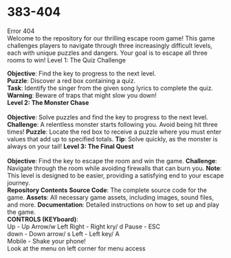 # 383-404 </br>
Error 404</br>
Welcome to the repository for our thrilling escape room game! This game challenges players to navigate through three increasingly difficult levels, each with unique puzzles and dangers. Your goal is to escape all three rooms to win!
Level 1: The Quiz Challenge

**Objective**: Find the key to progress to the next level. <br>
****Puzzle****: Discover a red box containing a quiz. <br>
**Task**: Identify the singer from the given song lyrics to complete the quiz. <br>
**Warning**: Beware of traps that might slow you down!<br>
**Level 2: The Monster Chase** <br>
<br>
**Objective**: Solve puzzles and find the key to progress to the next level.
**Challenge**: A relentless monster starts following you. Avoid being hit three times!
**Puzzle**: Locate the red box to receive a puzzle where you must enter values that add up to specified totals.
**Tip**: Solve quickly, as the monster is always on your tail!
**Level 3: The Final Quest** <br>
<br>
**Objective**: Find the key to escape the room and win the game.
**Challenge**: Navigate through the room while avoiding firewalls that can burn you.
**Note**: This level is designed to be easier, providing a satisfying end to your escape journey. <br>
**Repository Contents**
**Source Code**: The complete source code for the game.
**Assets**: All necessary game assets, including images, sound files, and more.
**Documentation**: Detailed instructions on how to set up and play the game. <br>
**CONTROLS (KEYboard)**: <br>
Up - Up Arrow/w Left Right - Right kry/ d Pause - ESC <br>
down - Down arrow/ s Left - Left key/ A <br>
Mobile - Shake your phone! <br>
Look at the menu on left corner for menu access
